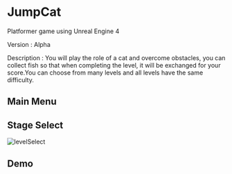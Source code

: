 # JumpCat

Platformer game using Unreal Engine 4 

Version : Alpha 

Description : You will play the role of a cat and overcome obstacles, you can collect fish so that when completing the level, it will be exchanged for your score.You can choose from many levels and all levels have the same difficulty.

## Main Menu


## Stage Select



![levelSelect](https://user-images.githubusercontent.com/71002261/147878865-68fa3b46-e832-4305-8c7b-8b42e16062a7.gif)

## Demo


